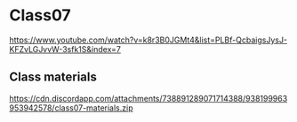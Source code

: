 # Class07

https://www.youtube.com/watch?v=k8r3B0JGMt4&list=PLBf-QcbaigsJysJ-KFZvLGJvvW-3sfk1S&index=7

## Class materials

https://cdn.discordapp.com/attachments/738891289071714388/938199963953942578/class07-materials.zip
